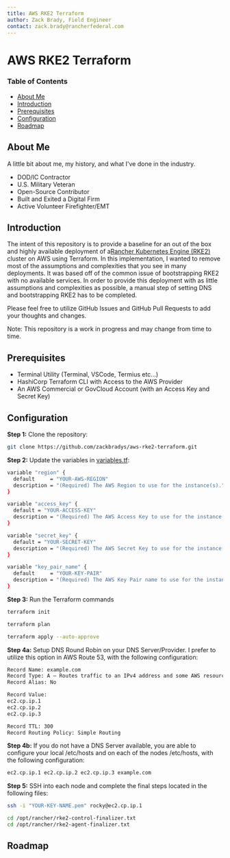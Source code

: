 ```yaml
---
title: AWS RKE2 Terraform
author: Zack Brady, Field Engineer
contact: zack.brady@rancherfederal.com
---
```


# AWS RKE2 Terraform

### Table of Contents
* [About Me](#about-me)
* [Introduction](#introduction)
* [Prerequisites](#prerequisites)
* [Configuration](#configuration)
* [Roadmap](#roadmap)

## About Me

A little bit about me, my history, and what I've done in the industry. 
- DOD/IC Contractor
- U.S. Military Veteran
- Open-Source Contributor
- Built and Exited a Digital Firm
- Active Volunteer Firefighter/EMT

## Introduction

The intent of this repository is to provide a baseline for an out of the box and highly available deployment of a[Rancher Kubernetes Engine (RKE2)](https://docs.rke2.io) cluster on AWS using Terraform. In this implementation, I wanted to remove most of the assumptions and complexities that you see in many deployments. It was based off of the common issue of bootstrapping RKE2 with no available services. In order to provide this deployment with as little assumptions and complexities as possible, a manual step of setting DNS and bootstrapping RKE2 has to be completed. 

Please feel free to utilize GitHub Issues and GitHub Pull Requests to add your thoughts and changes. 

Note: This repository is a work in progress and may change from time to time.

## Prerequisites

* Terminal Utility (Terminal, VSCode, Termius etc...)
* HashiCorp Terraform CLI with Access to the AWS Provider 
* An AWS Commercial or GovCloud Account (with an Access Key and Secret Key)

## Configuration

**Step 1:** Clone the repository:

~~~ bash
git clone https://github.com/zackbradys/aws-rke2-terraform.git
~~~

**Step 2:** Update the variables in [variables.tf](/aws-ec2-rancher-tf/variables.tf):

~~~ bash
variable "region" {
  default     = "YOUR-AWS-REGION"
  description = "(Required) The AWS Region to use for the instance(s)."
}

variable "access_key" {
  default = "YOUR-ACCESS-KEY"
  description = "(Required) The AWS Access Key to use for the instance(s)."
}

variable "secret_key" {
  default = "YOUR-SECRET-KEY"
  description = "(Required) The AWS Secret Key to use for the instance(s)."
}

variable "key_pair_name" {
  default     = "YOUR-KEY-PAIR"
  description = "(Required) The AWS Key Pair name to use for the instance(s)."
}
~~~

**Step 3:** Run the Terraform commands

```bash
terraform init

terraform plan

terraform apply --auto-approve
```

**Step 4a:** Setup DNS Round Robin on your DNS Server/Provider. I prefer to utilize this option in AWS Route 53, with the following configuration:

```bash
Record Name: example.com
Record Type: A – Routes traffic to an IPv4 address and some AWS resources
Record Alias: No

Record Value: 
ec2.cp.ip.1 
ec2.cp.ip.2 
ec2.cp.ip.3

Record TTL: 300
Record Routing Policy: Simple Routing
```

**Step 4b:** If you do not have a DNS Server available, you are able to configure your local /etc/hosts and on each of the nodes /etc/hosts, with the following configuration:

```bash
ec2.cp.ip.1 ec2.cp.ip.2 ec2.cp.ip.3 example.com
```

**Step 5:** SSH into each node and complete the final steps located in the following files:

```bash
ssh -i "YOUR-KEY-NAME.pem" rocky@ec2.cp.ip.1

cd /opt/rancher/rke2-control-finalizer.txt
cd /opt/rancher/rke2-agent-finalizer.txt
```
## Roadmap